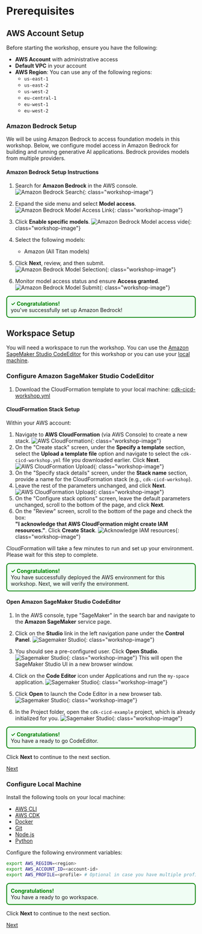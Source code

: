 # Prerequisites

## AWS Account Setup

Before starting the workshop, ensure you have the following:

- **AWS Account** with administrative access
- **Default VPC** in your account
- **AWS Region**: You can use any of the following regions:
    - `us-east-1`
    - `us-east-2`
    - `us-west-2`
    - `eu-central-1`
    - `eu-west-1`
    - `eu-west-2`

### Amazon Bedrock Setup

We will be using Amazon Bedrock to access foundation models in this workshop. Below, we configure model access in Amazon Bedrock for building and running generative AI applications. Bedrock provides models from multiple providers.

#### Amazon Bedrock Setup Instructions

1. Search for **Amazon Bedrock** in the AWS console.
![Amazon Bedrock Search](./assets/00-images/bedrock-search.png){: class="workshop-image"}

2. Expand the side menu and select **Model access**.
![Amazon Bedrock Model Access Link](./assets/00-images/model-access-link.png){: class="workshop-image"}

3. Click **Enable specific models**.
![Amazon Bedrock Model access vide](./assets/00-images/model-access-view-subset.png){: class="workshop-image"}

4. Select the following models:
   - Amazon (All Titan models)
5. Click **Next**, review, and then submit.
![Amazon Bedrock Model Selection](./assets/00-images/model-selection.png){: class="workshop-image"}
6. Monitor model access status and ensure **Access granted**.
![Amazon Bedrock Model Submit](./assets/00-images/model-submit.png){: class="workshop-image"}

<div style="border: 2px solid green; border-radius: 8px; background-color: #f0fdf4; padding: 10px;">
  <strong style="color: green;">✓ Congratulations!</strong><br/>
you've successfully set up Amazon Bedrock!
</div>

## Workspace Setup

You will need a workspace to run the workshop. You can use the [Amazon SageMaker Studio CodeEditor](#configure-amazon-sagemaker-studio-codeeditor) for this workshop or you can use your [local machine](#configure-local-machine).

### Configure Amazon SageMaker Studio CodeEditor
1. Download the CloudFormation template to your local machine: [cdk-cicd-workshop.yml](./assets/prerequisites/cdk-cicd-workshop.yml)

#### CloudFormation Stack Setup

Within your AWS account:

1. Navigate to **AWS CloudFormation** (via AWS Console) to create a new stack.
![AWS CloudFormation](./assets/00-images/cloudformation.png){: class="workshop-image"}
2. On the "Create stack" screen, under the **Specify a template** section, select the **Upload a template file** option and navigate to select the `cdk-cicd-workshop.yml` file you downloaded earlier. Click **Next**.
![AWS CloudFormation Upload](./assets/00-images/cloudformation-upload.png){: class="workshop-image"}
3. On the "Specify stack details" screen, under the **Stack name** section, provide a name for the CloudFormation stack (e.g., `cdk-cicd-workshop`).
4. Leave the rest of the parameters unchanged, and click **Next**.
![AWS CloudFormation Upload](./assets/00-images/cloudformation-parameters.png){: class="workshop-image"}
5. On the "Configure stack options" screen, leave the default parameters unchanged, scroll to the bottom of the page, and click **Next**.
6. On the "Review" screen, scroll to the bottom of the page and check the box:  
   **"I acknowledge that AWS CloudFormation might create IAM resources."**. Click **Create Stack**.
   ![Acknowledge IAM resources](./assets/00-images/01-03-acknowledge.png){: class="workshop-image"}

CloudFormation will take a few minutes to run and set up your environment. Please wait for this step to complete.

<div style="border: 2px solid green; border-radius: 8px; background-color: #f0fdf4; padding: 10px;">
  <strong style="color: green;">✓ Congratulations!</strong><br/>
You have successfully deployed the AWS environment for this workshop. Next, we will verify the environment.
</div>


#### Open Amazon SageMaker Studio CodeEditor
1. In the AWS console, type "SageMaker" in the search bar and navigate to the **Amazon SageMaker** service page.
2. Click on the **Studio** link in the left navigation pane under the **Control Panel**.
![Sagemaker Studio](./assets/00-images/navigate-to-studio.png){: class="workshop-image"}
3. You should see a pre-configured user. Click **Open Studio**.
![Sagemaker Studio](./assets/00-images/studio-launch.png){: class="workshop-image"}
   This will open the SageMaker Studio UI in a new browser window.
   
4. Click on the **Code Editor** icon under Applications and run the `my-space` application.
![Sagemaker Studio](./assets/00-images/codeeditor.png){: class="workshop-image"}
5. Click **Open** to launch the Code Editor in a new browser tab.
![Sagemaker Studio](./assets/00-images/editor.png){: class="workshop-image"}
6. In the Project folder, open the `cdk-cicd-example` project, which is already initialized for you.
![Sagemaker Studio](./assets/00-images/editor-folder.png){: class="workshop-image"}

<div style="border: 2px solid green; border-radius: 8px; background-color: #f0fdf4; padding: 10px;">
  <strong style="color: green;">✓ Congratulations!</strong><br/>
You have a ready to go CodeEditor.
</div>

Click **Next** to continue to the next section.

<a href="01-create-cdk-project.html" class="md-button">Next</a>

### Configure Local Machine

Install the following tools on your local machine:

- [AWS CLI](https://aws.amazon.com/cli/)
- [AWS CDK](https://docs.aws.amazon.com/cdk/latest/guide/work-with-cdk-python.html)
- [Docker](https://docs.docker.com/get-docker/)
- [Git](https://git-scm.com/book/en/v2/Getting-Started-Installing-Git)
- [Node.js](https://nodejs.org/en/download/)
- [Python](https://www.python.org/downloads/)

Configure the following environment variables:

```bash
export AWS_REGION=<region>
export AWS_ACCOUNT_ID=<account-id>
export AWS_PROFILE=<profile> # Optional in case you have multiple profiles
```

<div style="border: 2px solid green; border-radius: 8px; background-color: #f0fdf4; padding: 10px;">
  <strong style="color: green;">Congratulations!</strong><br/>
You have a ready to go workspace.
</div>

Click **Next** to continue to the next section.

<a href="01-create-cdk-project.html" class="md-button">Next</a>